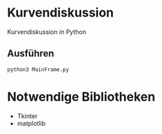 # Kurvendiskussion
Kurvendiskussion in Python

## Ausführen
```
python3 MainFrame.py
```

# Notwendige Bibliotheken
- Tkinter
- matplotlib
